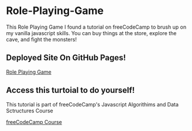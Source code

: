 # Role-Playing-Game

This Role Playing Game I found a tutorial on freeCodeCamp to brush up on my vanilla javascript skills. You can buy things at the store, explore the cave, and fight the monsters! 

## Deployed Site On GitHub Pages!
[Role Playing Game](https://meganm672.github.io/Role-Playing-Game/)

## Access this turtoial to do yourself!
This tutorial is part of freeCodeCamp's Javascript Algorithims and Data Sctructures Course

[freeCodeCamp Course](https://www.freecodecamp.org/learn/javascript-algorithms-and-data-structures-v8/)
